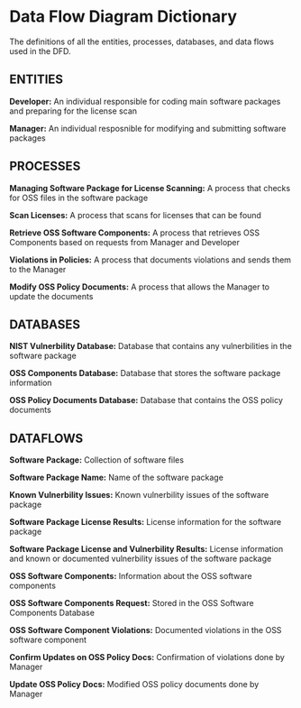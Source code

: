 # Data Flow Diagram Dictionary

The definitions of all the entities, processes, databases, and data flows used in the DFD.

## ENTITIES

**Developer:** An individual responsible for coding main software packages and preparing for the license scan

**Manager:** An individual resposnible for modifying and submitting software packages

## PROCESSES

**Managing Software Package for License Scanning:** A process that checks for OSS files in the software package

**Scan Licenses:** A process that scans for licenses that can be found

**Retrieve OSS Software Components:** A process that retrieves OSS Components based on requests from Manager and Developer

**Violations in Policies:** A process that documents violations and sends them to the Manager

**Modify OSS Policy Documents:** A process that allows the Manager to update the documents

## DATABASES

**NIST Vulnerbility Database:** Database that contains any vulnerbilities in the software package

**OSS Components Database:** Database that stores the software package information

**OSS Policy Documents Database:** Database that contains the OSS policy documents


## DATAFLOWS

**Software Package:** Collection of software files

**Software Package Name:** Name of the software package

**Known Vulnerbility Issues:** Known vulnerbility issues of the software package

**Software Package License Results:** License information for the software package

**Software Package License and Vulnerbility Results:** License information and known or documented vulnerbility issues of the software package

**OSS Software Components:** Information about the OSS software components

**OSS Software Components Request:** Stored in the OSS Software Components Database

**OSS Software Component Violations:** Documented violations in the OSS software component

**Confirm Updates on OSS Policy Docs:** Confirmation of violations done by Manager

**Update OSS Policy Docs:** Modified OSS policy documents done by Manager

